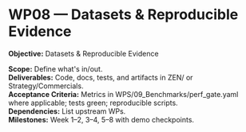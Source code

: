 # WP08 — Datasets & Reproducible Evidence

**Objective:** Datasets & Reproducible Evidence

**Scope:** Define what's in/out.  
**Deliverables:** Code, docs, tests, and artifacts in ZEN/ or Strategy/Commercials.  
**Acceptance Criteria:** Metrics in WPS/09_Benchmarks/perf_gate.yaml where applicable; tests green; reproducible scripts.  
**Dependencies:** List upstream WPs.  
**Milestones:** Week 1–2, 3–4, 5–8 with demo checkpoints.


